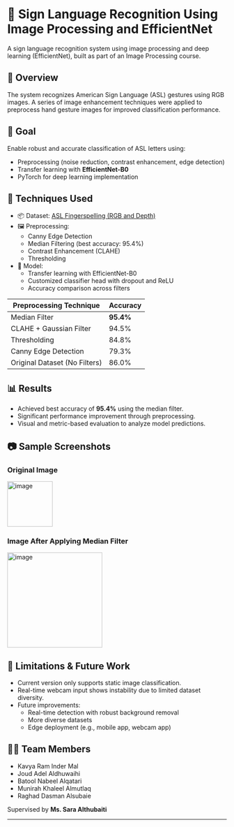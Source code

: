 # 🤟 Sign Language Recognition Using Image Processing and EfficientNet

A sign language recognition system using image processing and deep learning (EfficientNet), built as part of an Image Processing course.

## 📌 Overview
The system recognizes American Sign Language (ASL) gestures using RGB images. A series of image enhancement techniques were applied to preprocess hand gesture images for improved classification performance.

## 🎯 Goal
Enable robust and accurate classification of ASL letters using:
- Preprocessing (noise reduction, contrast enhancement, edge detection)
- Transfer learning with **EfficientNet-B0**
- PyTorch for deep learning implementation

## 🧪 Techniques Used

- 📦 Dataset: [ASL Fingerspelling (RGB and Depth)](https://www.kaggle.com/datasets/mrgeislinger/asl-rgb-depth-fingerspelling-spelling-it-out)
- 🖼️ Preprocessing:
  - Canny Edge Detection
  - Median Filtering (best accuracy: 95.4%)
  - Contrast Enhancement (CLAHE)
  - Thresholding
- 🧠 Model:
  - Transfer learning with EfficientNet-B0
  - Customized classifier head with dropout and ReLU
  - Accuracy comparison across filters

| Preprocessing Technique        | Accuracy |
|-------------------------------|----------|
| Median Filter                 | **95.4%** |
| CLAHE + Gaussian Filter       | 94.5%    |
| Thresholding                  | 84.8%    |
| Canny Edge Detection          | 79.3%    |
| Original Dataset (No Filters) | 86.0%    |

## 📊 Results

- Achieved best accuracy of **95.4%** using the median filter.
- Significant performance improvement through preprocessing.
- Visual and metric-based evaluation to analyze model predictions.

## 📷 Sample Screenshots

### Original Image
<img width="104" alt="image" src="https://github.com/user-attachments/assets/6adea140-794a-451e-ad75-9c77f769108c" />

### Image After Applying Median Filter
<img width="218" alt="image" src="https://github.com/user-attachments/assets/c0e7be5f-bbbf-4dc9-836d-9b6f9b26ebf9" />



## 🚧 Limitations & Future Work

- Current version only supports static image classification.
- Real-time webcam input shows instability due to limited dataset diversity.
- Future improvements:
  - Real-time detection with robust background removal
  - More diverse datasets
  - Edge deployment (e.g., mobile app, webcam app)

## 👩‍💻 Team Members

- Kavya Ram Inder Mal
- Joud Adel Aldhuwaihi
- Batool Nabeel Alqatari
- Munirah Khaleel Almutlaq
- Raghad Dasman Alsubaie

Supervised by **Ms. Sara Althubaiti**

---


